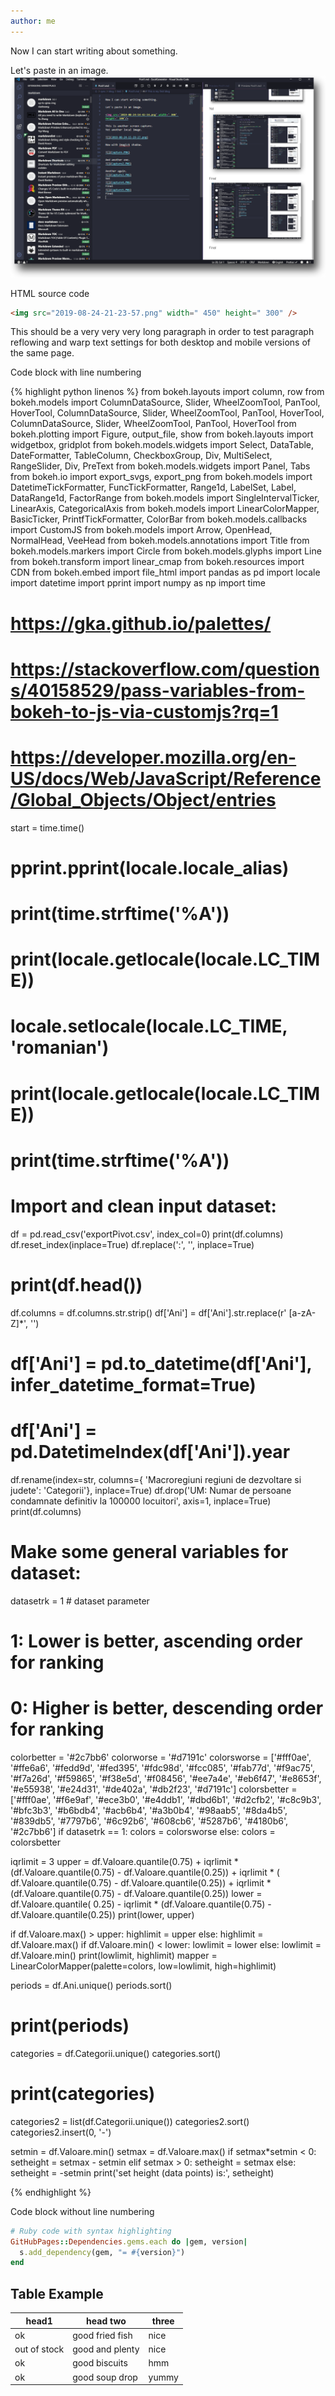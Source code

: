 ```yaml
---
author: me
---
```


Now I can start writing about something.

Let's paste in an image.
![some screenshot](/assets/images/Capture6.PNG)

HTML source code

```html
<img src="2019-08-24-21-23-57.png" width=" 450" height=" 300" />
```

This should be a very very very long paragraph in order to test paragraph reflowing and warp text settings for both desktop and mobile versions of the same page.

Code block with line numbering

{% highlight python linenos %}
from bokeh.layouts import column, row
from bokeh.models import ColumnDataSource, Slider, WheelZoomTool, PanTool, HoverTool, ColumnDataSource, Slider, WheelZoomTool, PanTool, HoverTool, ColumnDataSource, Slider, WheelZoomTool, PanTool, HoverTool
from bokeh.plotting import Figure, output_file, show
from bokeh.layouts import widgetbox, gridplot
from bokeh.models.widgets import Select, DataTable, DateFormatter, TableColumn, CheckboxGroup, Div, MultiSelect, \
    RangeSlider, Div, PreText
from bokeh.models.widgets import Panel, Tabs
from bokeh.io import export_svgs, export_png
from bokeh.models import DatetimeTickFormatter, FuncTickFormatter, Range1d, LabelSet, Label, DataRange1d, FactorRange
from bokeh.models import SingleIntervalTicker, LinearAxis, CategoricalAxis
from bokeh.models import LinearColorMapper, BasicTicker, PrintfTickFormatter, ColorBar
from bokeh.models.callbacks import CustomJS
from bokeh.models import Arrow, OpenHead, NormalHead, VeeHead
from bokeh.models.annotations import Title
from bokeh.models.markers import Circle
from bokeh.models.glyphs import Line
from bokeh.transform import linear_cmap
from bokeh.resources import CDN
from bokeh.embed import file_html
import pandas as pd
import locale
import datetime
import pprint
import numpy as np
import time

# https://gka.github.io/palettes/
# https://stackoverflow.com/questions/40158529/pass-variables-from-bokeh-to-js-via-customjs?rq=1
# https://developer.mozilla.org/en-US/docs/Web/JavaScript/Reference/Global_Objects/Object/entries

start = time.time()
# pprint.pprint(locale.locale_alias)
# print(time.strftime('%A'))
# print(locale.getlocale(locale.LC_TIME))
# locale.setlocale(locale.LC_TIME, 'romanian')
# print(locale.getlocale(locale.LC_TIME))
# print(time.strftime('%A'))


# Import and clean input dataset:

df = pd.read_csv('exportPivot.csv', index_col=0)
print(df.columns)
df.reset_index(inplace=True)
df.replace(':', '', inplace=True)
# print(df.head())
df.columns = df.columns.str.strip()
df['Ani'] = df['Ani'].str.replace(r' [a-zA-Z]*', '')
# df['Ani'] = pd.to_datetime(df['Ani'], infer_datetime_format=True)
# df['Ani'] = pd.DatetimeIndex(df['Ani']).year
df.rename(index=str, columns={
          'Macroregiuni  regiuni de dezvoltare si judete': 'Categorii'}, inplace=True)
df.drop('UM: Numar de persoane condamnate definitiv la 100000 locuitori',
        axis=1, inplace=True)
print(df.columns)


# Make some general variables for dataset:

datasetrk = 1  # dataset parameter
# 1: Lower is better, ascending order for ranking
# 0: Higher is better, descending order for ranking
colorbetter = '#2c7bb6'
colorworse = '#d7191c'
colorsworse = ['#fff0ae', '#ffe6a6', '#fedd9d', '#fed395', '#fdc98d', '#fcc085', '#fab77d', '#f9ac75', '#f7a26d', '#f59865',
               '#f38e5d', '#f08456', '#ee7a4e', '#eb6f47', '#e8653f', '#e55938', '#e24d31', '#de402a', '#db2f23', '#d7191c']
colorsbetter = ['#fff0ae', '#f6e9af', '#ece3b0', '#e4ddb1', '#dbd6b1', '#d2cfb2', '#c8c9b3', '#bfc3b3', '#b6bdb4', '#acb6b4',
                '#a3b0b4', '#98aab5', '#8da4b5', '#839db5', '#7797b6', '#6c92b6', '#608cb6', '#5287b6', '#4180b6', '#2c7bb6']
if datasetrk == 1:
    colors = colorsworse
else:
    colors = colorsbetter

iqrlimit = 3
upper = df.Valoare.quantile(0.75) + iqrlimit * (df.Valoare.quantile(0.75) - df.Valoare.quantile(0.25)) + iqrlimit * (
    df.Valoare.quantile(0.75) - df.Valoare.quantile(0.25)) + iqrlimit * (df.Valoare.quantile(0.75) - df.Valoare.quantile(0.25))
lower = df.Valoare.quantile(
    0.25) - iqrlimit * (df.Valoare.quantile(0.75) - df.Valoare.quantile(0.25))
print(lower, upper)

if df.Valoare.max() > upper:
    highlimit = upper
else:
    highlimit = df.Valoare.max()
if df.Valoare.min() < lower:
    lowlimit = lower
else:
    lowlimit = df.Valoare.min()
print(lowlimit, highlimit)
mapper = LinearColorMapper(palette=colors, low=lowlimit, high=highlimit)

periods = df.Ani.unique()
periods.sort()
# print(periods)
categories = df.Categorii.unique()
categories.sort()
# print(categories)
categories2 = list(df.Categorii.unique())
categories2.sort()
categories2.insert(0, '-')

setmin = df.Valoare.min()
setmax = df.Valoare.max()
if setmax*setmin < 0:
    setheight = setmax - setmin
elif setmax > 0:
    setheight = setmax
else:
    setheight = -setmin
print('set height (data points) is:', setheight)

{% endhighlight %}

Code block without line numbering

```ruby
# Ruby code with syntax highlighting
GitHubPages::Dependencies.gems.each do |gem, version|
  s.add_dependency(gem, "= #{version}")
end
```

Table Example
-------------
head1 | head two | three
-------|-----------|------
ok | good fried fish | nice
out of stock | good and plenty | nice
ok | good biscuits | hmm
ok | good soup drop | yummy
